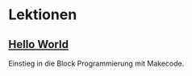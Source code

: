 # Lektionen




## [Hello World](10_hello_world/lesson.md)

Einstieg in die Block Programmierung mit Makecode.


